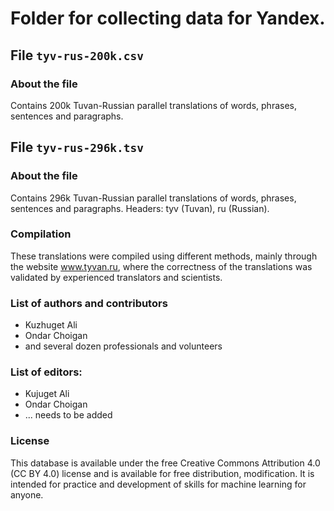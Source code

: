 # Folder for collecting data for Yandex.
## File `tyv-rus-200k.csv`
### About the file
Contains 200k Tuvan-Russian parallel translations of words, phrases, sentences and paragraphs.

## File `tyv-rus-296k.tsv`
### About the file
Contains 296k Tuvan-Russian parallel translations of words, phrases, sentences and paragraphs. Headers: tyv (Tuvan), ru (Russian).

### Compilation
These translations were compiled using different methods, mainly through the website www.tyvan.ru, where the correctness of the translations was validated by experienced translators and scientists.

### List of authors and contributors
* Kuzhuget Ali
* Ondar Choigan
* and several dozen professionals and volunteers

### List of editors:
* Kujuget Ali
* Ondar Choigan
* ... needs to be added

### License
This database is available under the free Creative Commons Attribution 4.0 (CC BY 4.0) license and is available for free distribution, modification.
It is intended for practice and development of skills for machine learning for anyone.
